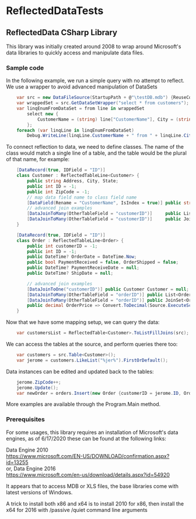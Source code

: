 # ReflectedDataTests

## ReflectedData CSharp Library

This library was initially created around 2008 to wrap around Microsoft's data libraries to quickly access and
manipulate data files.

### Sample code

In the following example, we run a simple query with no attempt to reflect. We use a wrapper to avoid
advanced manipulation of DataSets

```csharp
    var src = new DataFileSource(StartupPath + @"\testDB.mdb") {ReuseConnection = true};
    var wrappedSet = src.GetDataSetWrapper("select * from customers");
    var linqEnumFromDataSet = from line in wrappedSet
        select new {
            CustomerName = (string) line["CustomerName"], City = (string) line["City"]
        };
    foreach (var linqLine in linqEnumFromDataSet)
        Debug.WriteLine(linqLine.CustomerName + " from " + linqLine.City);
```

To connect reflection to data, we need to define classes. The name of the class would match a single line of a table, and the table would be the plural of that name, for example:

```csharp
    [DataRecord(true, IDField = "ID")]
    class Customer : ReflectedTableLine<Customer> {
        public string Address, City, State;
        public int ID = -1;
        public int ZipCode = -1;
        // map data field name to class field name
        [DataField(Rename = "CustomerName", IsIndex = true)] public string Name;
        // advanced join examples
        [DataJoinToMany(OtherTableField = "customerID")]     public List<Order> Orders;
        [DataJoinToMany(OtherTableField = "customerID")]     public JoinSet<Order> OrdersSet;
    }

    [DataRecord(true, IDField = "ID")]
    class Order : ReflectedTableLine<Order> {
        public int customerID = -1;
        public int ID = -1;
        public DateTime? OrderDate = DateTime.Now;
        public bool PaymentReceived = false, OrderShipped = false;
        public DateTime? PaymentReceiveDate = null;
        public DateTime? ShipDate = null;

        // advanced join examples
        [DataJoinToOne("customerID")] public Customer Customer = null;
        [DataJoinToMany(OtherTableField = "orderID")] public List<OrderLine> OrderLines;
        [DataJoinToMany(OtherTableField = "orderID")] public JoinSet<OrderLine> OrderLinesSet;
        public decimal OrderPrice => Convert.ToDecimal(Source.ExecuteScalarSqlToObject("select sum(price) from orderLines where orderId=" + ID))
    }
```

Now that we have some mapping setup, we can query the data:

```csharp
    var customersList = ReflectedTable<Customer>.ToListFillJoins(src);
```

We can access the tables at the source, and perform queries there too:

```csharp
    var customers = src.Table<Customer>();
    var jerome = customers.LikeList("%jer%").FirstOrDefault();
```

Data instances can be edited and updated back to the tables:

```csharp
    jerome.ZipCode++;
    jerome.Update();
    var newOrder = orders.Insert(new Order {customerID = jerome.ID, OrderShipped = true}); 
```

More examples are available through the Program.Main method.

### Prerequisites

For some usages, this library requires an installation of Microsoft's data
engines, as of 6/17/2020 these can be found at the following links:

Data Engine 2010  
https://www.microsoft.com/EN-US/DOWNLOAD/confirmation.aspx?id=13255  
or, Data Engine 2016  
https://www.microsoft.com/en-us/download/details.aspx?id=54920

It appears that to access MDB or XLS files, the base libraries come with latest versions of Windows.

A trick to install both x86 and x64 is to install 2010 for x86, then install the x64 for 2016 with /passive /quiet command line arguments
